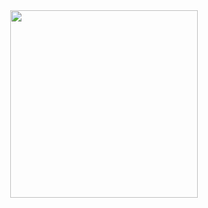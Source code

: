 <div id="header" align="center">
  <img src="https://github.com/FwedsW/FwedsW/assets/165351342/e5961387-f69e-4ec4-ad89-ceeaeda8e10d" width="300"/>
</div>

<img src="https://komarev.com/ghpvc/?username=FwedsW&style=flat-square&color=blue" alt=""/>
